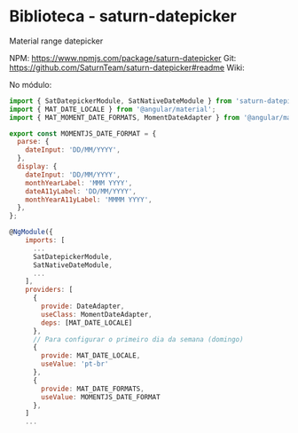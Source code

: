 # Biblioteca - saturn-datepicker

Material range datepicker

NPM: https://www.npmjs.com/package/saturn-datepicker
Git: https://github.com/SaturnTeam/saturn-datepicker#readme
Wiki: 

No módulo: 

```javascript
import { SatDatepickerModule, SatNativeDateModule } from 'saturn-datepicker';
import { MAT_DATE_LOCALE } from '@angular/material';
import { MAT_MOMENT_DATE_FORMATS, MomentDateAdapter } from '@angular/material-moment-adapter';

export const MOMENTJS_DATE_FORMAT = {
  parse: {
    dateInput: 'DD/MM/YYYY',
  },
  display: {
    dateInput: 'DD/MM/YYYY',
    monthYearLabel: 'MMM YYYY',
    dateA11yLabel: 'DD/MM/YYYY',
    monthYearA11yLabel: 'MMMM YYYY',
  },
};

@NgModule({
    imports: [
      ...
      SatDatepickerModule,
      SatNativeDateModule,
      ...
    ],
    providers: [
      {
        provide: DateAdapter,
        useClass: MomentDateAdapter,
        deps: [MAT_DATE_LOCALE]
      },
      // Para configurar o primeiro dia da semana (domingo)
      {
        provide: MAT_DATE_LOCALE,
        useValue: 'pt-br'
      },
      {
        provide: MAT_DATE_FORMATS,
        useValue: MOMENTJS_DATE_FORMAT
      },
    ]
    ...
```